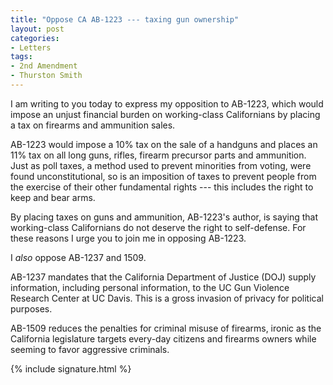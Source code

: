 ```yaml
---
title: "Oppose CA AB-1223 --- taxing gun ownership"
layout: post
categories:
- Letters
tags:
- 2nd Amendment
- Thurston Smith
---
```


I am writing to you today to express my opposition to AB-1223, which would impose an unjust financial burden on working-class Californians by placing a tax on firearms and ammunition sales.

AB-1223 would impose a 10% tax on the sale of a handguns and places an 11% tax on all long guns, rifles, firearm precursor parts and ammunition. Just as poll taxes, a method used to prevent minorities from voting, were found unconstitutional, so is an imposition of taxes to prevent people from the exercise of their other fundamental rights --- this includes the right to keep and bear arms.

By placing taxes on guns and ammunition, AB-1223's author, is saying that working-class Californians do not deserve the right to self-defense. For these reasons I urge you to join me in opposing AB-1223.

I *also* oppose AB-1237 and 1509.

AB-1237 mandates that the California Department of Justice (DOJ) supply information, including personal information, to the UC Gun Violence Research Center at UC Davis. This is a gross invasion of privacy for political purposes.

AB-1509 reduces the penalties for criminal misuse of firearms, ironic as the California legislature targets every-day citizens and firearms owners while seeming to favor aggressive criminals.

{% include signature.html %}
